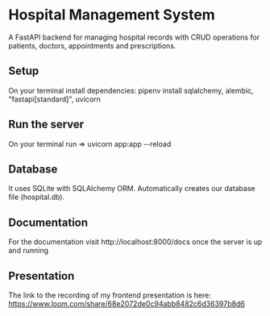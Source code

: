 # Hospital Management System

A FastAPI backend for managing hospital records with CRUD operations for patients, doctors, appointments and prescriptions.

## Setup

On your terminal install dependencies: pipenv install sqlalchemy, alembic, "fastapi[standard]", uvicorn

## Run the server

On your terminal run => uvicorn app:app --reload

## Database

It uses SQLite with SQLAlchemy ORM. Automatically creates our database file (hospital.db).

## Documentation

For the documentation visit http://localhost:8000/docs once the server is up and running

## Presentation

The link to the recording of my frontend presentation is here: https://www.loom.com/share/68e2072de0c94abb8482c6d36397b8d6
